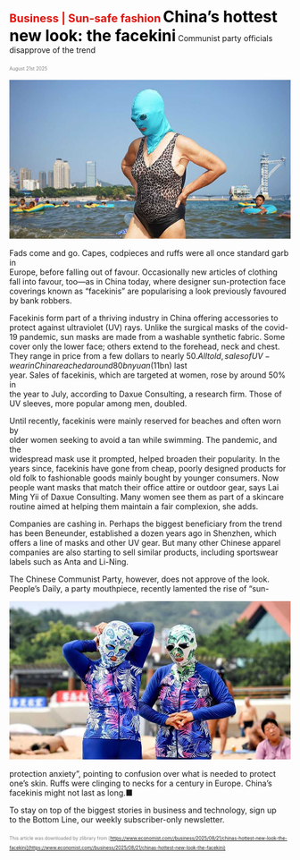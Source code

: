 <span style="color:#E3120B; font-size:14.9pt; font-weight:bold;">Business | Sun-safe fashion</span>
<span style="color:#000000; font-size:21.0pt; font-weight:bold;">China’s hottest new look: the facekini</span>
Communist party officials disapprove of the trend

<span style="color:#808080; font-size:6.2pt;">August 21st 2025</span>
  

![](../images/051_Chinas_hottest_new_look_the_facekini/p0214_img01.jpeg)
  
Fads come and go. Capes, codpieces and ruffs were all once standard garb in  
Europe, before falling out of favour. Occasionally new articles of clothing  
fall into favour, too—as in China today, where designer sun-protection face  
coverings known as “facekinis” are popularising a look previously favoured  
by bank robbers.

Facekinis form part of a thriving industry in China offering accessories to  
protect against ultraviolet (UV) rays. Unlike the surgical masks of the covid-  
19 pandemic, sun masks are made from a washable synthetic fabric. Some  
cover only the lower face; others extend to the forehead, neck and chest.  
They range in price from a few dollars to nearly $50.
All told, sales of UV-wear in China reached around 80bn yuan ($11bn) last  
year. Sales of facekinis, which are targeted at women, rose by around 50% in  
the year to July, according to Daxue Consulting, a research firm. Those of  
UV sleeves, more popular among men, doubled.

Until recently, facekinis were mainly reserved for beaches and often worn by  
older women seeking to avoid a tan while swimming. The pandemic, and the  
widespread mask use it prompted, helped broaden their popularity. In the  
years since, facekinis have gone from cheap, poorly designed products for  
old folk to fashionable goods mainly bought by younger consumers. Now  
people want masks that match their office attire or outdoor gear, says Lai  
Ming Yii of Daxue Consulting. Many women see them as part of a skincare  
routine aimed at helping them maintain a fair complexion, she adds.

Companies are cashing in. Perhaps the biggest beneficiary from the trend  
has been Beneunder, established a dozen years ago in Shenzhen, which  
offers a line of masks and other UV gear. But many other Chinese apparel  
companies are also starting to sell similar products, including sportswear  
labels such as Anta and Li-Ning.

The Chinese Communist Party, however, does not approve of the look.  
People’s Daily, a party mouthpiece, recently lamented the rise of “sun-

![](../images/051_Chinas_hottest_new_look_the_facekini/p0215_img01.jpeg)

protection anxiety”, pointing to confusion over what is needed to protect  
one’s skin. Ruffs were clinging to necks for a century in Europe. China’s  
facekinis might not last as long.■

To stay on top of the biggest stories in business and technology, sign up  
to the Bottom Line, our weekly subscriber-only newsletter.

<span style="color:#808080; font-size:6.2pt;">This article was downloaded by zlibrary from [https://www.economist.com//business/2025/08/21/chinas-hottest-new-look-the-facekini](https://www.economist.com//business/2025/08/21/chinas-hottest-new-look-the-facekini)</span>